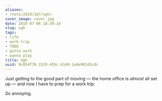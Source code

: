 ```yaml
---
aliases:
- /note/2019/187/ugh/
cover_image: cover.jpg
date: 2019-07-06 18:39:14
slug: ugh
tags:
- life
- work trip
- TODO
- gotta work
- wanna play
title: Ugh
uuid: 9c054f78-1529-455c-b140-1e4e901d3cdc
---
```


Just getting to the good part of moving — the home office is *almost* all set up — and now I have to prep for a work trip.

So annoying.